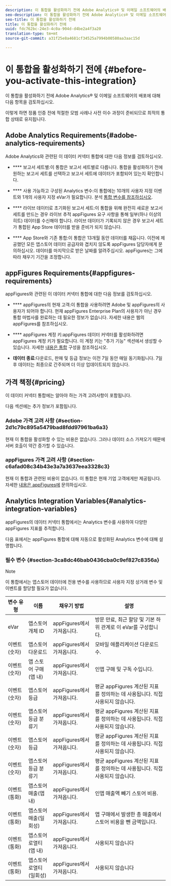 ```yaml
---
description: 이 통합을 활성화하기 전에 Adobe Analytics® 및 이메일 소프트웨어의 배포에 대해 다음 항목을 검토하십시오.
seo-description: 이 통합을 활성화하기 전에 Adobe Analytics® 및 이메일 소프트웨어의 배포에 대해 다음 항목을 검토하십시오.
seo-title: 이 통합을 활성화하기 전에
title: 이 통합을 활성화하기 전에
uuid: fdc762bc-24e3-4c0a-904d-d4be2a4f3a20
translation-type: tm+mt
source-git-commit: a31f25e8a4681cf34525a7994b00580aa3aac15d

---
```



# 이 통합을 활성화하기 전에 {#before-you-activate-this-integration}

이 통합을 활성화하기 전에 Adobe Analytics® 및 이메일 소프트웨어의 배포에 대해 다음 항목을 검토하십시오.

이렇게 하면 정품 인증 전에 적절한 모범 사례나 사전 이수 과정이 준비되므로 최적의 통합 상태로 유지됩니다.

## Adobe Analytics Requirements{#adobe-analytics-requirements}

Adobe Analytics와 관련된 이 데이터 커넥터 통합에 대한 다음 정보를 검토하십시오.

* **** 보고서 세트별:이 통합은 보고서 세트별로 다릅니다. 통합을 활성화하기 전에 원하는 보고서 세트를 선택하고 보고서 세트에 데이터가 포함되어 있는지 확인합니다.
* **** 사용 가능하고 구성된 Analytics 변수:이 통합에는 10개의 사용자 지정 이벤트와 1개의 사용자 지정 eVar가 필요합니다. 분석 [통합 변수를 참조하십시오](appfigures-before-activation.md#analytics-integration-variables).

* **** 라이브 데이터로 초기화된 보고서 세트:이 통합을 위해 완전히 새로운 보고서 세트를 만드는 경우 라이브 추적 appFigures 요구 사항을 통해 일부(하나 이상의 히트) 데이터를 수신해야 합니다. 라이브 데이터가 기록되지 않은 경우 보고서 세트가 통합된 App Store 데이터를 받을 준비가 되지 않습니다.

* **** App Store와 기존 통합:이 통합은 13개월 동안 데이터를 채웁니다. 이전에 제공했던 모든 앱스토어 데이터 공급자와 겹치지 않도록 appFigures 담당자에게 문의하십시오. 데이터를 마지막으로 받은 날짜를 알려주십시오. appFigures는 그에 따라 채우기 기간을 조정합니다.

## appFigures Requirements{#appfigures-requirements}

appFigures와 관련된 이 데이터 커넥터 통합에 대한 다음 정보를 검토하십시오.

* **** appFigures의 현재 고객:이 통합을 사용하려면 Adobe 및 appFigures의 사용자가 되어야 합니다. 현재 appFigures Enterprise Plan의 사용자가 아닌 경우 통합 마법사를 완료하는 데 필요한 정보가 없습니다. 자세한 내용은 웹의 appFigures를 참조하십시오.
* **** appFigures 계정 키:appFigures 데이터 커넥터를 활성화하려면 appFigures 계정 키가 필요합니다. 이 계정 키는 "추가 기능" 섹션에서 생성할 수 있습니다. 자세한 [내용은 통합](../appfigures-overview/t-appfigures-integration.md) 구성을 참조하십시오.

* **데이터 종료**:다운로드, 판매 및 등급 정보는 이전 7일 동안 매일 동기화됩니다. 7일 후 데이터는 최종으로 간주되며 더 이상 업데이트되지 않습니다.

## 가격 책정{#pricing}

이 데이터 커넥터 통합에는 알아야 하는 가격 고려사항이 포함됩니다.

다음 섹션에는 추가 정보가 포함됩니다.

### Adobe 가격 고려 사항 {#section-2d1c79c895a5479bad8fdd97961ba6a3}

현재 이 통합을 활성화할 수 있는 비용은 없습니다. 그러나 데이터 소스 가져오기 때문에 서버 호출이 약간 증가할 수 있습니다.

### appFigures 가격 고려 사항 {#section-c6afad08c34b43e3a7a3637eea3328c3}

현재 이 통합과 관련된 비용이 없습니다. 이 통합은 현재 기업 고객에게만 제공됩니다. 자세한 [내용은 appFigures에](https://appfigures.com/support/contact) 문의하십시오.

## Analytics Integration Variables{#analytics-integration-variables}

appFigures의 데이터 커넥터 통합에서는 Analytics 변수를 사용하여 다양한 appFigures 지표를 추적합니다.

다음 표에서는 appFigures 통합에 대해 자동으로 활성화된 Analytics 변수에 대해 설명합니다.

### 필수 변수 {#section-3ca8dc46bab0436cba0c9ef827c8356a}

>[!NOTE]
>
>이 통합에서는 앱스토어 데이터에 전용 변수를 사용하므로 사용자 지정 상거래 변수 및 이벤트를 할당할 필요가 없습니다.

| 변수 유형 | 이름 | 채우기 방법 | 설명 |
|---|---|---|---|
| eVar | 앱스토어 개체 ID | appFigures에서 가져옵니다. | 방문 만료, 최근 할당 및 기본 하위 관계로 이 eVar를 구성합니다. |
| 이벤트(숫자) | 앱스토어 다운로드 | appFigures에서 가져옵니다. | 모바일 애플리케이션 다운로드 수. |
| 이벤트(숫자) | 앱 스토어 구매(앱 내) | appFigures에서 가져옵니다. | 인앱 구매 및 구독 수입니다. |
| 이벤트(숫자) | 앱스토어 등급 | appFigures에서 가져옵니다. | 평균 appFigures 계산된 지표를 정의하는 데 사용됩니다. 직접 사용되지 않습니다. |
| 이벤트(숫자) | 앱스토어 등급 분류기 | appFigures에서 가져옵니다. | 평균 appFigures 계산된 지표를 정의하는 데 사용됩니다. 직접 사용되지 않습니다. |
| 이벤트(숫자) | 앱스토어 등급 | appFigures에서 가져옵니다. | 평균 appFigures 계산된 지표를 정의하는 데 사용됩니다. 직접 사용되지 않습니다. |
| 이벤트(숫자) | 앱스토어 등급 분류기 | appFigures에서 가져옵니다. | 평균 appFigures 계산된 지표를 정의하는 데 사용됩니다. 직접 사용되지 않습니다. |
| 이벤트(통화) | 앱스토어 매출(앱 내) | appFigures에서 가져옵니다. | 인앱 매출액 빼기 스토어 비용. |
| 이벤트(통화) | 앱스토어 매출(일회성) | appFigures에서 가져옵니다. | 앱 구매에서 발생한 총 매출에서 스토어 비용을 뺀 금액입니다. |
| 이벤트(통화) | 앱스토어 로열티(앱 내) | appFigures에서 가져옵니다. | 사용되지 않습니다 |
| 이벤트(통화) | 앱스토어 로열티(일회성) | appFigures에서 가져옵니다. | 사용되지 않습니다 |
